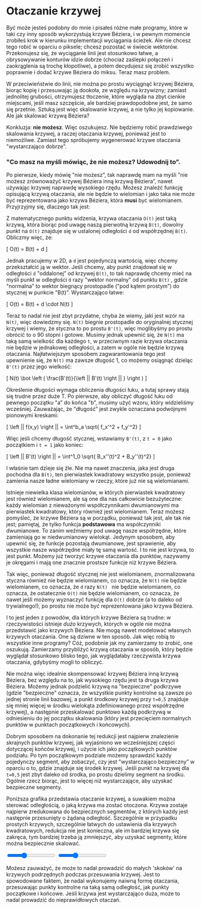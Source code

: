 # Otaczanie krzywej

Być może jesteś podobny do mnie i pisałeś różne małe programy, które w taki czy inny sposób wykorzystują krzywe Béziera, i w pewnym momencie zrobiłeś krok w kierunku implementacji wyciągania ścieżek. Ale nie chcesz tego robić w oparciu o piksele; chcesz pozostać w świecie wektorów. Przekonujesz się, że wyciąganie linii jest stosunkowo łatwe, a obrysowywanie konturów idzie dobrze (chociaż zaślepki połączeń i zaokrąglenia są trochę kłopotliwe), a potem decydujesz się zrobić wszystko poprawnie i dodać krzywe Béziera do miksu. Teraz masz problem.

W przeciwieństwie do linii, nie można po prostu wyciągnąć krzywej Béziera, biorąc kopię i przesuwając ją dookoła, ze względu na krzywizny; zamiast jednolitej grubości, otrzymujesz tłoczenie, które wygląda na zbyt cienkie miejscami, jeśli masz szczęście, ale bardziej prawdopodobne jest, że samo się przetnie. Sztuką jest więc skalowanie krzywej, a nie tylko jej kopiowanie. Ale jak skalować krzywą Béziera?

Konkluzja: **nie możesz**. Więc oszukujesz. Nie będziemy robić prawdziwego skalowania krzywej, a raczej otaczania krzywej, ponieważ jest to niemożliwe. Zamiast tego spróbujemy wygenerować krzywe otaczania "wystarczająco dobrze”.

<div class="note">

### "Co masz na myśli mówiąc, że nie możesz? Udowodnij to”.

Po pierwsze, kiedy mówię "nie możesz”, tak naprawdę mam na myśli "nie możesz zrównoważyć krzywej Béziera inną krzywą Béziera”, nawet używając krzywej naprawdę wysokiego rzędu. Możesz znaleźć funkcję opisującą krzywą otaczania, ale nie będzie to wielomian i jako taka nie może być reprezentowana jako krzywa Béziera, która **musi** być wielomianem. Przyjrzyjmy się, dlaczego tak jest:

Z matematycznego punktu widzenia, krzywa otaczania `O(t)` jest taką krzywą, która biorąc pod uwagę naszą pierwotną krzywą `B(t)`, dowolny punkt na `O(t)` znajduje się w ustalonej odległości `d` od współrzędnej `B(t)`. Obliczmy więc, że:

\[
  O(t) = B(t) + d
\]

Jednak pracujemy w 2D, a `d` jest pojedynczą wartością, więc chcemy przekształcić ją w wektor. Jeśli chcemy, aby punkt znajdował się w odległości `d` "oddalonej” od krzywej `B(t)`, to tak naprawdę chcemy mieć na myśli punkt w odległości `d` razy "wektor normalny” od punktu `B(t)` , gdzie "normalna” to wektor biegnący prostopadle ("pod kątem prostym”) do stycznej w punkcie "B(t)”. Wystarczająco łatwe:

\[
  O(t) = B(t) + d \cdot N(t)
\]

Teraz to nadal nie jest zbyt przydatne, chyba że wiemy, jaki jest wzór na `N(t)`, więc dowiedzmy się. `N(t)` biegnie prostopadle do oryginalnej stycznej krzywej i wiemy, że styczna to po prostu `B'(t)`, więc moglibyśmy po prostu obrócić to o 90 stopni i gotowe. Musimy jednak upewnić się, że `N(t)` ma taką samą wielkość dla każdego `t`, w przeciwnym razie krzywa otaczania nie będzie w jednakowej odległości, a zatem w ogóle nie będzie krzywą otaczania. Najłatwiejszym sposobem zagwarantowania tego jest upewnienie się, że `N(t)` ma zawsze długość 1, co możemy osiągnąć dzieląc `B'(t)` przez jego wielkość:


\[
  N(t) \bot \left ( \frac{B'(t)}{\left || B'(t) \right || } \right )
\]

Określenie długości wymaga obliczenia długości łuku, a tutaj sprawy stają się trudne przez duże T. Po pierwsze, aby obliczyć długość łuku od pewnego początku "a” do końca "b”, musimy użyć wzoru, który widzieliśmy wcześniej. Zauważając, że "długość” jest zwykle oznaczana podwójnymi pionowymi kreskami:


\[
  \left || f(x,y) \right || = \int^b_a \sqrt{ f_x'^2 + f_y'^2}
\]

Więc jeśli chcemy długość stycznej, wstawiamy `B'(t)`, z `t = 0` jako początkiem i
`t = 1` jako koniec:

\[
  \left || B'(t) \right || = \int^1_0 \sqrt{ B_x''(t)^2 + B_y''(t)^2}
\]

I właśnie tam dzieje się źle. Nie ma nawet znaczenia, jaka jest druga pochodna dla `B(t)`, ten pierwiastek kwadratowy wszystko psuje, ponieważ zamienia nasze ładne wielomiany w rzeczy, które już nie są wielomianami.

Istnieje niewielka klasa wielomianów, w których pierwiastek kwadratowy jest również wielomianem, ale są one dla nas całkowicie bezużyteczne: każdy wielomian z nieważonymi współczynnikami dwumianowymi ma pierwiastek kwadratowy, który również jest wielomianem. Teraz możesz pomyśleć, że krzywe Béziera są w porządku, ponieważ tak jest, ale tak nie jest; pamiętaj, że tylko funkcja **podstawowa** ma współczynniki dwumianowe. To zanim weźmiemy pod uwagę nasze współrzędne, które zamieniają go w niedwumianowy wielokąt. Jedynym sposobem, aby upewnić się, że funkcje pozostają dwumianowe, jest sprawienie, aby wszystkie nasze współrzędne miały tę samą wartość. I to nie jest krzywa, to jest punkt. Możemy już tworzyć krzywe otaczania dla punktów, nazywamy je okręgami i mają one znacznie prostsze funkcje niż krzywe Béziera.

Tak więc, ponieważ długość stycznej nie jest wielomianem, znormalizowana styczna również nie będzie wielomianem, co oznacza, że `N(t)` nie będzie wielomianem, co oznacza, że `d` razy `N(t) ` nie będzie wielomianem, co oznacza, że ostatecznie `O(t)` nie będzie wielomianem, co oznacza, że nawet jeśli możemy wyznaczyć funkcję dla `O(t)` dobrze (a to daleko od trywialnego!), po prostu nie może być reprezentowana jako krzywa Béziera.

I to jest jeden z powodów, dla których krzywe Béziera są trudne: w rzeczywistości istnieje *dużo* krzywych, których w ogóle nie można przedstawić jako krzywych Béziera. Nie mogą nawet modelować własnych krzywych otaczania.
One są dziwne w ten sposób. Jak więc robią to wszystkie inne programy? Cóż, podobnie jak my zamierzamy to zrobić, one oszukują. Zamierzamy przybliżyć krzywą otaczania w sposób, który będzie wyglądał stosunkowo blisko tego, jak wyglądałaby rzeczywista krzywa otaczania, gdybyśmy mogli to obliczyć.

</div>

Nie można więc idealnie skompensować krzywej Béziera inną krzywą Béziera, bez względu na to, jak wysokiego rzędu jest ta druga krzywa Béziera. Możemy jednak podzielić krzywą na "bezpieczne" podkrzywe (gdzie "bezpieczne" oznacza, że wszystkie punkty kontrolne są zawsze po jednej stronie linii bazowej, a punkt środkowy krzywej przy `t=0,5` znajduje się mniej więcej w środku wielokąta zdefiniowanego przez współrzędne krzywej), a następnie przeskalować punktowo każdą podkrzywą w odniesieniu do jej początku skalowania (który jest przecięciem normalnych punktów w punktach początkowych i końcowych).

Dobrym sposobem na dokonanie tej redukcji jest najpierw znalezienie skrajnych punktów krzywej, jak wyjaśniono we wcześniejszej części dotyczącej końców krzywej, i użycie ich jako początkowych punktów podziału. Po tym początkowym podziale możemy sprawdzić każdy pojedynczy segment, aby zobaczyć, czy jest "wystarczająco bezpieczny” w oparciu o to, gdzie znajduje się środek krzywej. Jeśli punkt na krzywej dla `t=0,5` jest zbyt daleko od środka, po prostu dzielimy segment na środku. Ogólnie rzecz biorąc, jest to więcej niż wystarczające, aby uzyskać bezpieczne segmenty.

Poniższa grafika przedstawia otaczanie krzywej, a suwakiem można sterować odległością, o jaką krzywa ma zostać otoczona. Krzywa zostaje najpierw zredukowana do bezpiecznych segmentów, z których każdy jest następnie przesunięty o żądaną odległość. Szczególnie w przypadku prostych krzywych, szczególnie łatwych do ustawienia dla krzywych kwadratowych, redukcja nie jest konieczna, ale im bardziej krzywa się zakręca, tym bardziej trzeba ją zmniejszyć, aby uzyskać segmenty, które można bezpiecznie skalować.

<graphics-element title="Otaczanie kwadratowej krzywej Béziera" src="./offsetting.js" data-type="quadratic">
  <input type="range" min="5" max="50" step="1" value="20" class="slide-control">
</graphics-element>

<graphics-element title="Otaczanie sześciennej krzywej Béziera" src="./offsetting.js" data-type="cubic">
  <input type="range" min="5" max="50" step="1" value="20" class="slide-control">
</graphics-element>

Możesz zauważyć, że może to nadal prowadzić do małych 'skoków' na krzywych podrzędnych podczas przesuwania krzywej. Jest to spowodowane faktem, że nadal wykonujemy naiwną formę otaczania, przesuwając punkty kontrolne na taką samą odległość, jak punkty początkowe i końcowe. Jeśli krzywa jest wystarczająco duża, może to nadal prowadzić do nieprawidłowych otaczań.